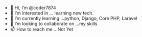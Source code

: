 - 👋 Hi, I’m @coder7874
- 👀 I’m interested in ... learning new tech.
- 🌱 I’m currently learning ...python, Django, Core PHP, Laravel
- 💞️ I’m looking to collaborate on ...my skills
- 📫 How to reach me ...Not Yet

<!---
coder7874/coder7874 is a ✨ special ✨ repository because its `README.md` (this file) appears on your GitHub profile.
You can click the Preview link to take a look at your changes.
--->
